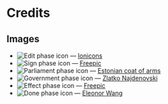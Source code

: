 Credits
=======

Images
------
- <span class="dark">![Edit phase icon](/assets/edit-phase.svg)</span> — [Ionicons](https://ionicons.com)
- <span class="dark">![Sign phase icon](/assets/sign-phase.svg)</span> — [Freepic](https://www.freepik.com)
- <span class="dark">![Parliament phase icon](/assets/parliament-phase.svg)</span> — [Estonian coat of arms](https://en.wikipedia.org/wiki/Coat_of_arms_of_Estonia)
- <span class="dark">![Government phase icon](/assets/government-phase.svg)</span> — [Zlatko Najdenovski](http://www.pixelinspired.com)
- <span class="dark">![Effect phase icon](/assets/effect-phase.svg)</span> — [Freepic](https://www.freepik.com)
- <span class="dark">![Done phase icon](/assets/done-phase.svg)</span> — [Eleonor Wang](https://twitter.com/eleonor_wang)
